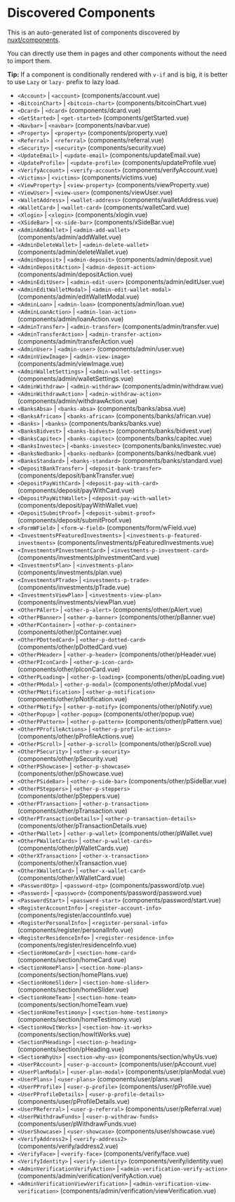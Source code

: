 # Discovered Components

This is an auto-generated list of components discovered by [nuxt/components](https://github.com/nuxt/components).

You can directly use them in pages and other components without the need to import them.

**Tip:** If a component is conditionally rendered with `v-if` and is big, it is better to use `Lazy` or `lazy-` prefix to lazy load.

- `<Account>` | `<account>` (components/account.vue)
- `<BitcoinChart>` | `<bitcoin-chart>` (components/bitcoinChart.vue)
- `<Dcard>` | `<dcard>` (components/dcard.vue)
- `<GetStarted>` | `<get-started>` (components/getStarted.vue)
- `<Navbar>` | `<navbar>` (components/navbar.vue)
- `<Property>` | `<property>` (components/property.vue)
- `<Referral>` | `<referral>` (components/referral.vue)
- `<Security>` | `<security>` (components/security.vue)
- `<UpdateEmail>` | `<update-email>` (components/updateEmail.vue)
- `<UpdateProfile>` | `<update-profile>` (components/updateProfile.vue)
- `<VerifyAccount>` | `<verify-account>` (components/verifyAccount.vue)
- `<Victims>` | `<victims>` (components/victims.vue)
- `<ViewProperty>` | `<view-property>` (components/viewProperty.vue)
- `<ViewUser>` | `<view-user>` (components/viewUser.vue)
- `<WalletAddress>` | `<wallet-address>` (components/walletAddress.vue)
- `<WalletCard>` | `<wallet-card>` (components/walletCard.vue)
- `<Xlogin>` | `<xlogin>` (components/xlogin.vue)
- `<XSideBar>` | `<x-side-bar>` (components/xSideBar.vue)
- `<AdminAddWallet>` | `<admin-add-wallet>` (components/admin/addWallet.vue)
- `<AdminDeleteWallet>` | `<admin-delete-wallet>` (components/admin/deleteWallet.vue)
- `<AdminDeposit>` | `<admin-deposit>` (components/admin/deposit.vue)
- `<AdminDepositAction>` | `<admin-deposit-action>` (components/admin/depositAction.vue)
- `<AdminEditUser>` | `<admin-edit-user>` (components/admin/editUser.vue)
- `<AdminEditWalletModal>` | `<admin-edit-wallet-modal>` (components/admin/editWalletModal.vue)
- `<AdminLoan>` | `<admin-loan>` (components/admin/loan.vue)
- `<AdminLoanAction>` | `<admin-loan-action>` (components/admin/loanAction.vue)
- `<AdminTransfer>` | `<admin-transfer>` (components/admin/transfer.vue)
- `<AdminTransferAction>` | `<admin-transfer-action>` (components/admin/transferAction.vue)
- `<AdminUser>` | `<admin-user>` (components/admin/user.vue)
- `<AdminViewImage>` | `<admin-view-image>` (components/admin/viewImage.vue)
- `<AdminWalletSettings>` | `<admin-wallet-settings>` (components/admin/walletSettings.vue)
- `<AdminWithdraw>` | `<admin-withdraw>` (components/admin/withdraw.vue)
- `<AdminWithdrawAction>` | `<admin-withdraw-action>` (components/admin/withdrawAction.vue)
- `<BanksAbsa>` | `<banks-absa>` (components/banks/absa.vue)
- `<BanksAfrican>` | `<banks-african>` (components/banks/african.vue)
- `<Banks>` | `<banks>` (components/banks/banks.vue)
- `<BanksBidvest>` | `<banks-bidvest>` (components/banks/bidvest.vue)
- `<BanksCapitec>` | `<banks-capitec>` (components/banks/capitec.vue)
- `<BanksInvestec>` | `<banks-investec>` (components/banks/investec.vue)
- `<BanksNedbank>` | `<banks-nedbank>` (components/banks/nedbank.vue)
- `<BanksStandard>` | `<banks-standard>` (components/banks/standard.vue)
- `<DepositBankTransfer>` | `<deposit-bank-transfer>` (components/deposit/bankTransfer.vue)
- `<DepositPayWithCard>` | `<deposit-pay-with-card>` (components/deposit/payWithCard.vue)
- `<DepositPayWithWallet>` | `<deposit-pay-with-wallet>` (components/deposit/payWithWallet.vue)
- `<DepositSubmitProof>` | `<deposit-submit-proof>` (components/deposit/submitProof.vue)
- `<FormWField>` | `<form-w-field>` (components/form/wField.vue)
- `<InvestmentsPFeaturedInvestments>` | `<investments-p-featured-investments>` (components/investments/pFeaturedInvestments.vue)
- `<InvestmentsPInvestmentCard>` | `<investments-p-investment-card>` (components/investments/pInvestmentCard.vue)
- `<InvestmentsPlan>` | `<investments-plan>` (components/investments/plan.vue)
- `<InvestmentsPTrade>` | `<investments-p-trade>` (components/investments/pTrade.vue)
- `<InvestmentsViewPlan>` | `<investments-view-plan>` (components/investments/viewPlan.vue)
- `<OtherPAlert>` | `<other-p-alert>` (components/other/pAlert.vue)
- `<OtherPBanner>` | `<other-p-banner>` (components/other/pBanner.vue)
- `<OtherPContainer>` | `<other-p-container>` (components/other/pContainer.vue)
- `<OtherPDottedCard>` | `<other-p-dotted-card>` (components/other/pDottedCard.vue)
- `<OtherPHeader>` | `<other-p-header>` (components/other/pHeader.vue)
- `<OtherPIconCard>` | `<other-p-icon-card>` (components/other/pIconCard.vue)
- `<OtherPLoading>` | `<other-p-loading>` (components/other/pLoading.vue)
- `<OtherPModal>` | `<other-p-modal>` (components/other/pModal.vue)
- `<OtherPNotification>` | `<other-p-notification>` (components/other/pNotification.vue)
- `<OtherPNotify>` | `<other-p-notify>` (components/other/pNotify.vue)
- `<OtherPopup>` | `<other-popup>` (components/other/popup.vue)
- `<OtherPPattern>` | `<other-p-pattern>` (components/other/pPattern.vue)
- `<OtherPProfileActions>` | `<other-p-profile-actions>` (components/other/pProfileActions.vue)
- `<OtherPScroll>` | `<other-p-scroll>` (components/other/pScroll.vue)
- `<OtherPSecurity>` | `<other-p-security>` (components/other/pSecurity.vue)
- `<OtherPShowcase>` | `<other-p-showcase>` (components/other/pShowcase.vue)
- `<OtherPSideBar>` | `<other-p-side-bar>` (components/other/pSideBar.vue)
- `<OtherPSteppers>` | `<other-p-steppers>` (components/other/pSteppers.vue)
- `<OtherPTransaction>` | `<other-p-transaction>` (components/other/pTransaction.vue)
- `<OtherPTransactionDetails>` | `<other-p-transaction-details>` (components/other/pTransactionDetails.vue)
- `<OtherPWallet>` | `<other-p-wallet>` (components/other/pWallet.vue)
- `<OtherPWalletCards>` | `<other-p-wallet-cards>` (components/other/pWalletCards.vue)
- `<OtherXTransaction>` | `<other-x-transaction>` (components/other/xTransaction.vue)
- `<OtherXWalletCard>` | `<other-x-wallet-card>` (components/other/xWalletCard.vue)
- `<PasswordOtp>` | `<password-otp>` (components/password/otp.vue)
- `<Password>` | `<password>` (components/password/password.vue)
- `<PasswordStart>` | `<password-start>` (components/password/start.vue)
- `<RegisterAccountInfo>` | `<register-account-info>` (components/register/accountInfo.vue)
- `<RegisterPersonalInfo>` | `<register-personal-info>` (components/register/personalInfo.vue)
- `<RegisterResidenceInfo>` | `<register-residence-info>` (components/register/residenceInfo.vue)
- `<SectionHomeCard>` | `<section-home-card>` (components/section/homeCard.vue)
- `<SectionHomePlans>` | `<section-home-plans>` (components/section/homePlans.vue)
- `<SectionHomeSlider>` | `<section-home-slider>` (components/section/homeSlider.vue)
- `<SectionHomeTeam>` | `<section-home-team>` (components/section/homeTeam.vue)
- `<SectionHomeTestimony>` | `<section-home-testimony>` (components/section/homeTestimony.vue)
- `<SectionHowItWorks>` | `<section-how-it-works>` (components/section/howItWorks.vue)
- `<SectionPHeading>` | `<section-p-heading>` (components/section/pHeading.vue)
- `<SectionWhyUs>` | `<section-why-us>` (components/section/whyUs.vue)
- `<UserPAccount>` | `<user-p-account>` (components/user/pAccount.vue)
- `<UserPlanModal>` | `<user-plan-modal>` (components/user/planModal.vue)
- `<UserPlans>` | `<user-plans>` (components/user/plans.vue)
- `<UserPProfile>` | `<user-p-profile>` (components/user/pProfile.vue)
- `<UserPProfileDetails>` | `<user-p-profile-details>` (components/user/pProfileDetails.vue)
- `<UserPReferral>` | `<user-p-referral>` (components/user/pReferral.vue)
- `<UserPWithdrawFunds>` | `<user-p-withdraw-funds>` (components/user/pWithdrawFunds.vue)
- `<UserShowcase>` | `<user-showcase>` (components/user/showcase.vue)
- `<VerifyAddress2>` | `<verify-address2>` (components/verify/address2.vue)
- `<VerifyFace>` | `<verify-face>` (components/verify/face.vue)
- `<VerifyIdentity>` | `<verify-identity>` (components/verify/identity.vue)
- `<AdminVerificationVerifyAction>` | `<admin-verification-verify-action>` (components/admin/verification/verifyAction.vue)
- `<AdminVerificationViewVerification>` | `<admin-verification-view-verification>` (components/admin/verification/viewVerification.vue)
